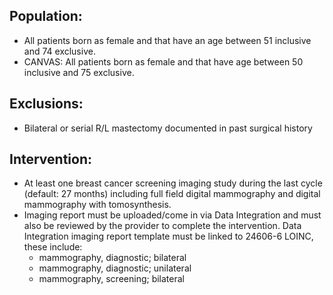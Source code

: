 ## Population:
 - All patients born as female and that have an age between 51 inclusive and 74 exclusive.
 - CANVAS: All patients born as female and that have age between 50 inclusive and 75 exclusive.

## Exclusions:
 - Bilateral or serial R/L mastectomy documented in past surgical history

## Intervention:
 - At least one breast cancer screening imaging study during the last cycle (default: 27 months) including full field digital mammography and digital mammography with tomosynthesis.
 - Imaging report must be uploaded/come in via Data Integration and must also be reviewed by the provider to complete the intervention. Data Integration imaging report template must be linked to 24606-6 LOINC, these include:
    - mammography, diagnostic; bilateral
    - mammography, diagnostic; unilateral
    - mammography, screening; bilateral 
